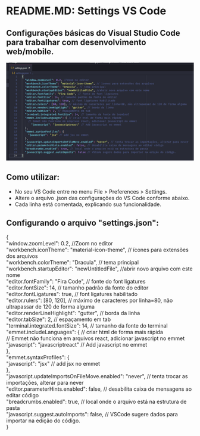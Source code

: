 # README.MD: Settings VS Code
## Configurações básicas do Visual Studio Code para trabalhar com desenvolvimento web/mobile.

![Image VS Code - Settings](Image-VSCode.png)

## Como utilizar:
- No seu VS Code entre no menu File > Preferences > Settings.
- Altere o arquivo .json das configurações do VS Code conforme abaixo.
- Cada linha está comentada, explicando sua funcionalidade.

## Configurando o arquivo "settings.json":

{<br>
  "window.zoomLevel": 0.2, //Zoom no editor<br>
  "workbench.iconTheme": "material-icon-theme", // ícones para extensões dos arquivos<br>
  "workbench.colorTheme": "Dracula", // tema principal<br>
  "workbench.startupEditor": "newUntitledFile", //abrir novo arquivo com este nome<br>
  "editor.fontFamily": "Fira Code", // fonte do font ligatures<br>
  "editor.fontSize": 14, // tamanho padrão da fonte do editor<br>
  "editor.fontLigatures": true, // font ligatures habilitado<br>
  "editor.rulers": [80, 120], // máximo de caracteres por linha=80, não ultrapassar de 120 de forma alguma<br>
  "editor.renderLineHighlight": "gutter", // borda da linha<br>
  "editor.tabSize": 2, // espaçamento em tab<br>
  "terminal.integrated.fontSize": 14, // tamanho da fonte do terminal<br>
  "emmet.includeLanguages": { // criar html de forma mais rápida<br>
    // Emmet não funciona em arquivos react, adicionar javascript no emmet<br>
      "javascript": "javascriptreact" // Add javascript no emmet<br>
  },<br>
  "emmet.syntaxProfiles": {<br>
    "javascript": "jsx" // add jsx no emmet<br>
  },<br>
  "javascript.updateImportsOnFileMove.enabled": "never", // tenta trocar as importações, alterar para never<br>
  "editor.parameterHints.enabled": false, // desabilita caixa de mensagens ao editar código<br>
  "breadcrumbs.enabled": true, // local onde o arquivo está na estrutura de pasta<br>
  "javascript.suggest.autoImports": false, // VSCode sugere dados para importar na edição do código.<br>
}<br><br>
